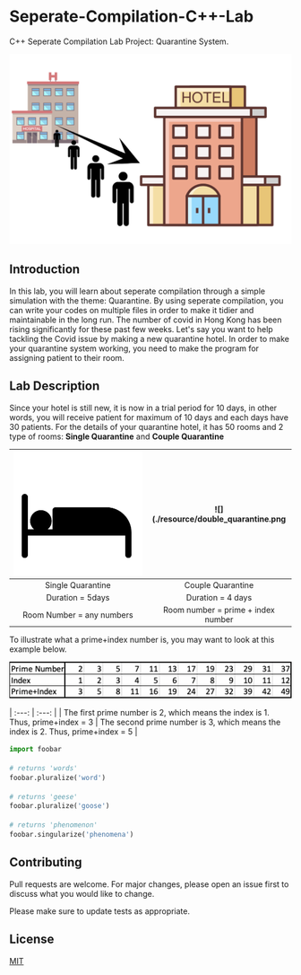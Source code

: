 # Seperate-Compilation-C++-Lab

C++ Seperate Compilation Lab Project: Quarantine System.

![alt text](./resource/lab7_quarantine.png)

## Introduction

In this lab, you will learn about seperate compilation through a simple simulation with the theme: Quarantine. By using seperate compilation, you can write your codes on multiple files in order to make it tidier and maintainable in the long run. The number of covid in Hong Kong has been rising significantly for these past few weeks. Let's say you want to help tackling the Covid issue by making a new quarantine hotel. In order to make your quarantine system working, you need to make the program for assigning patient to their room.

## Lab Description
Since your hotel is still new, it is now in a trial period for 10 days, in other words, you will receive patient for maximum of 10 days and each days have 30 patients. For the details of your quarantine hotel, it has 50 rooms and 2 type of rooms: **Single Quarantine** and **Couple Quarantine**



| ![](./resource/single_quarantine.png)   | ![](./resource/double_quarantine.png    |
|     :---:    |     :---:      |
| Single Quarantine | Couple Quarantine |
| Duration = 5days     | Duration = 4 days       |
| Room Number = any numbers | Room number = prime + index number |

To illustrate what a prime+index number is, you may want to look at this example below.

![alt_text](./resource/prime+index.png)

|     :---:    |     :---:      |
| The first prime number is 2, which means the index is 1. Thus, prime+index = 3 | The second prime number is 3, which means the index is 2. Thus, prime+index = 5 |


```python
import foobar

# returns 'words'
foobar.pluralize('word')

# returns 'geese'
foobar.pluralize('goose')

# returns 'phenomenon'
foobar.singularize('phenomena')
```

## Contributing
Pull requests are welcome. For major changes, please open an issue first to discuss what you would like to change.

Please make sure to update tests as appropriate.

## License
[MIT](https://choosealicense.com/licenses/mit/)

